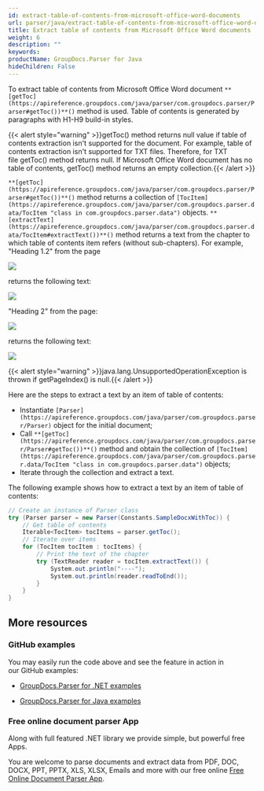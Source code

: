 ```yaml
---
id: extract-table-of-contents-from-microsoft-office-word-documents
url: parser/java/extract-table-of-contents-from-microsoft-office-word-documents
title: Extract table of contents from Microsoft Office Word documents
weight: 6
description: ""
keywords: 
productName: GroupDocs.Parser for Java
hideChildren: False
---
```

To extract table of contents from Microsoft Office Word document `**[getToc](https://apireference.groupdocs.com/java/parser/com.groupdocs.parser/Parser#getToc())**()` method is used. Table of contents is generated by paragraphs with H1-H9 build-in styles.

{{< alert style="warning" >}}getToc() method returns null value if table of contents extraction isn't supported for the document. For example, table of contents extraction isn't supported for TXT files. Therefore, for TXT file getToc() method returns null. If Microsoft Office Word document has no table of contents, getToc() method returns an empty collection.{{< /alert >}}

`**[getToc](https://apireference.groupdocs.com/java/parser/com.groupdocs.parser/Parser#getToc())**()` method returns a collection of `[TocItem](https://apireference.groupdocs.com/java/parser/com.groupdocs.parser.data/TocItem "class in com.groupdocs.parser.data")` objects. `**[extractText](https://apireference.groupdocs.com/java/parser/com.groupdocs.parser.data/TocItem#extractText())**()` method returns a text from the chapter to which table of contents item refers (without sub-chapters). For example, "Heading 1.2" from the page

![](parser-java/images/extract-table-of-contents-from-microsoft-office-word-documents.png)

returns the following text:

![](parser-java/images/extract-table-of-contents-from-microsoft-office-word-documents_1.png)

"Heading 2" from the page:

![](parser-java/images/extract-table-of-contents-from-microsoft-office-word-documents_2.png)

returns the following text:

![](parser-java/images/extract-table-of-contents-from-microsoft-office-word-documents_3.png)

{{< alert style="warning" >}}java.lang.UnsupportedOperationException is thrown if getPageIndex() is null.{{< /alert >}}

Here are the steps to extract a text by an item of table of contents:

*   Instantiate `[Parser](https://apireference.groupdocs.com/java/parser/com.groupdocs.parser/Parser)` object for the initial document;
*   Call `**[getToc](https://apireference.groupdocs.com/java/parser/com.groupdocs.parser/Parser#getToc())**()` method and obtain the collection of `[TocItem](https://apireference.groupdocs.com/java/parser/com.groupdocs.parser.data/TocItem "class in com.groupdocs.parser.data")` objects;
*   Iterate through the collection and extract a text.

The following example shows how to extract a text by an item of table of contents:

```csharp
// Create an instance of Parser class
try (Parser parser = new Parser(Constants.SampleDocxWithToc)) {
    // Get table of contents
    Iterable<TocItem> tocItems = parser.getToc();
    // Iterate over items
    for (TocItem tocItem : tocItems) {
        // Print the text of the chapter
        try (TextReader reader = tocItem.extractText()) {
            System.out.println("----");
            System.out.println(reader.readToEnd());
        }
    }
}
```

## More resources

### GitHub examples

You may easily run the code above and see the feature in action in our GitHub examples:

*   [GroupDocs.Parser for .NET examples](https://github.com/groupdocs-parser/GroupDocs.Parser-for-.NET)
    
*   [GroupDocs.Parser for Java examples](https://github.com/groupdocs-parser/GroupDocs.Parser-for-Java)
    

### Free online document parser App

Along with full featured .NET library we provide simple, but powerful free Apps.

You are welcome to parse documents and extract data from PDF, DOC, DOCX, PPT, PPTX, XLS, XLSX, Emails and more with our free online [Free Online Document Parser App](https://products.groupdocs.app/parser).
